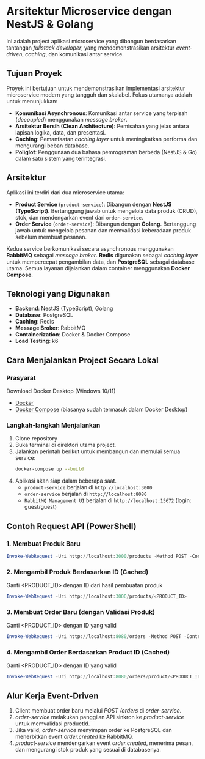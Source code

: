 # Arsitektur Microservice dengan NestJS & Golang

Ini adalah project aplikasi microservice yang dibangun berdasarkan tantangan _fullstack developer_, yang mendemonstrasikan arsitektur _event-driven_, _caching_, dan komunikasi antar service.

## Tujuan Proyek

Proyek ini bertujuan untuk mendemonstrasikan implementasi arsitektur microservice modern yang tangguh dan skalabel. Fokus utamanya adalah untuk menunjukkan:

- **Komunikasi Asynchronous**: Komunikasi antar service yang terpisah (_decoupled_) menggunakan _message broker_.
- **Arsitektur Bersih (Clean Architecture)**: Pemisahan yang jelas antara lapisan logika, data, dan presentasi.
- **Caching**: Pemanfaatan _caching layer_ untuk meningkatkan performa dan mengurangi beban database.
- **Poliglot**: Penggunaan dua bahasa pemrograman berbeda (NestJS & Go) dalam satu sistem yang terintegrasi.

## Arsitektur

Aplikasi ini terdiri dari dua microservice utama:

- **Product Service** (`product-service`): Dibangun dengan **NestJS (TypeScript)**. Bertanggung jawab untuk mengelola data produk (CRUD), stok, dan mendengarkan event dari `order-service`.
- **Order Service** (`order-service`): Dibangun dengan **Golang**. Bertanggung jawab untuk mengelola pesanan dan memvalidasi keberadaan produk sebelum membuat pesanan.

Kedua service berkomunikasi secara asynchronous menggunakan **RabbitMQ** sebagai _message broker_. **Redis** digunakan sebagai _caching layer_ untuk mempercepat pengambilan data, dan **PostgreSQL** sebagai database utama. Semua layanan dijalankan dalam container menggunakan **Docker Compose**.

## Teknologi yang Digunakan

- **Backend**: NestJS (TypeScript), Golang
- **Database**: PostgreSQL
- **Caching**: Redis
- **Message Broker**: RabbitMQ
- **Containerization**: Docker & Docker Compose
- **Load Testing**: k6

## Cara Menjalankan Project Secara Lokal

### Prasyarat

Download Docker Desktop (Windows 10/11)

- [Docker](https://www.docker.com/products/docker-desktop/)
- [Docker Compose](https://docs.docker.com/compose/install/) (biasanya sudah termasuk dalam Docker Desktop)

### Langkah-langkah Menjalankan

1.  Clone repository
2.  Buka terminal di direktori utama project.
3.  Jalankan perintah berikut untuk membangun dan memulai semua service:
    ```bash
    docker-compose up --build
    ```
4.  Aplikasi akan siap dalam beberapa saat.
    - `product-service` berjalan di `http://localhost:3000`
    - `order-service` berjalan di `http://localhost:8080`
    - `RabbitMQ Management UI` berjalan di `http://localhost:15672` (login: guest/guest)

## Contoh Request API (PowerShell)

### 1. Membuat Produk Baru

```powershell
Invoke-WebRequest -Uri http://localhost:3000/products -Method POST -ContentType "application/json" -Body '{"name": "Laptop Pro", "price": 2000, "qty": 25}'
```

### 2. Mengambil Produk Berdasarkan ID (Cached)

Ganti <PRODUCT_ID> dengan ID dari hasil pembuatan produk

```powershell
Invoke-WebRequest -Uri http://localhost:3000/products/<PRODUCT_ID>
```

### 3. Membuat Order Baru (dengan Validasi Produk)

Ganti <PRODUCT_ID> dengan ID yang valid

```powershell
Invoke-WebRequest -Uri http://localhost:8080/orders -Method POST -ContentType "application/json" -Body '{"productId": "<PRODUCT_ID>", "price": 2000, "qty": 3}'
```

### 4. Mengambil Order Berdasarkan Product ID (Cached)

Ganti <PRODUCT_ID> dengan ID yang valid

```powershell
Invoke-WebRequest -Uri http://localhost:8080/orders/product/<PRODUCT_ID>
```

## Alur Kerja Event-Driven

1. Client membuat order baru melalui _POST /orders_ di _order-service_.
2. _order-service_ melakukan panggilan API sinkron ke _product-service_ untuk memvalidasi productId.
3. Jika valid, _order-service_ menyimpan order ke PostgreSQL dan menerbitkan event _order.created_ ke RabbitMQ.
4. _product-service_ mendengarkan event _order.created_, menerima pesan, dan mengurangi stok produk yang sesuai di databasenya.
